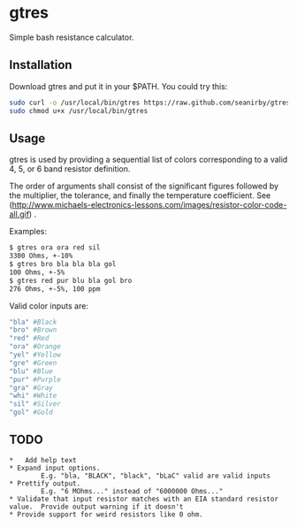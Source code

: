 # gtres

Simple bash resistance calculator.

## Installation

Download gtres and put it in your $PATH. You could try this:

```bash
sudo curl -o /usr/local/bin/gtres https://raw.github.com/seanirby/gtres/master/gtres
sudo chmod u+x /usr/local/bin/gtres
```

## Usage

gtres is used by providing a sequential list of colors corresponding to a valid 4, 5, or 6 band resistor definition. 

The order of arguments shall consist of the significant figures followed by the multiplier, the tolerance, and finally the temperature coefficient. See (http://www.michaels-electronics-lessons.com/images/resistor-color-code-all.gif) .

Examples:
```bash
$ gtres ora ora red sil
3300 Ohms, +-10%
$ gtres bro bla bla bla gol
100 Ohms, +-5%
$ gtres red pur blu bla gol bro
276 Ohms, +-5%, 100 ppm
```

Valid color inputs are:
```bash
"bla" #Black
"bro" #Brown
"red" #Red
"ora" #Orange
"yel" #Yellow
"gre" #Green
"blu" #Blue
"pur" #Purple
"gra" #Gray
"whi" #White
"sil" #Silver
"gol" #Gold
```

## TODO
	*	Add help text
	* Expand input options. 
			E.g. "bla, "BLACK", "black", "bLaC" valid are valid inputs
	* Prettify output. 
			E.g. "6 MOhms..." instead of "6000000 Ohms..."
	* Validate that input resistor matches with an EIA standard resistor value.  Provide output warning if it doesn't
	* Provide support for weird resistors like 0 ohm.